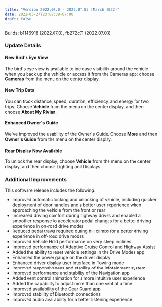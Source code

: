 ```yaml
---
title: "Version 2022.07.0 - 2022.07.03 (March 2022)"
date: 2022-03-27T23:07:38-07:00
draft: false
---
```

Builds: b1146918 (2022.07.0), fb272c71 (2022.07.03)

### Update Details

#### New Bird's Eye View
The bird's eye view is available to increase visibility around the vehicle when you back up the vehicle or access it from
the Cameras app: choose **Cameras** from the menu on the center display.

#### New Trip Data
You can track distance, speed, duration, efficiency, and energy for two trips. Choose **Vehicle** from the menu on the center display, and then choose **About My Rivian**.

#### Enhanced Owner's Guide
We've improved the usability of the Owner's Guide. Choose **More** and then **Owner's Guide** from the menu on the center display.

#### Rear Display Now Available
To unlock the rear display, choose **Vehicle** from the menu on the center display, and then choose Lighting and Displays.

### Additional Improvements
This software release includes the following:
* Improved automatic locking and unlocking of vehicle, including quicker deployment of door handles and a better user experience when approaching the vehicle from the front or rear
* Increased driving comfort during highway drives and enabled a smoother response to accelerator pedal changes for a better driving experience in on-road drive modes
* Reduced pedal travel required during hill climbs for a better driving experience in off-road drive modes
* Improved Vehicle Hold performance on very steep inclines
* Improved performance of Adaptive Cruise Control and Highway Assist
* Added the ability to reset vehicle settings in the Drive Modes app
* Enhanced the power gauge on the driver display
* Enhanced driver display user interface in Towing mode
* Improved responsiveness and stability of the infotainment system
* Improved performance and stability of the Navigation app
* Added vent control animation for a more intuitive user experience
* Added the capability to adjust more than one vent at a time
* Improved availability of the Gear Guard app
* Improved stability of Bluetooth connections
* Improved audio availability for a better listening experience